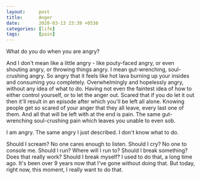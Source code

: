 ```yaml
---
layout: 	post
title: 		Anger
date: 		2020-03-13 23:39 +0530
categories: [life]
tags: 		[pain]
---
```


What do you do when you are angry?

And I don't mean like a little angry - like pouty-faced angry, or even shouting angry, or throwing things angry. I mean gut-wrenching, soul-crushing angry. So angry that it feels like hot lava burning up your insides and consuming you completely. Overwhelmingly and hopelessly angry, without any idea of what to do. Having not even the faintest idea of how to either control yourself, or to let the anger out. Scared that if you do let it out then it'll result in an episode after which you'll be left all alone. Knowing people get so scared of your anger that they all leave, every last one of them. And all that will be left with at the end is pain. The same gut-wrenching soul-crushing pain which leaves you unable to even sob.

I am angry. The same angry I just described. I don't know what to do.

Should I scream? No one cares enough to listen.
Should I cry? No one to console me.
Should I run? Where will I run to?
Should I break something? Does that really work?
Should I break myself? I used to do that, a long time ago. It's been over 9 years now that I've gone without doing that. But today, right now, this moment, I really want to do that.
